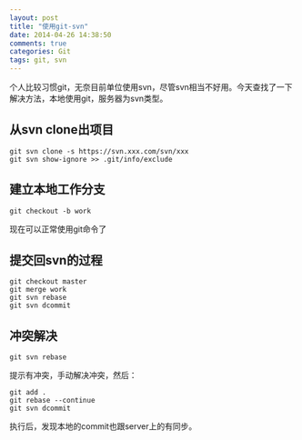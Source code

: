 ```yaml
---
layout: post
title: "使用git-svn"
date: 2014-04-26 14:38:50
comments: true
categories: Git
tags: git, svn
---
```


个人比较习惯git，无奈目前单位使用svn，尽管svn相当不好用。今天查找了一下解决方法，本地使用git，服务器为svn类型。

## 从svn clone出项目

	git svn clone -s https://svn.xxx.com/svn/xxx
	git svn show-ignore >> .git/info/exclude 

## 建立本地工作分支

	git checkout -b work 

现在可以正常使用git命令了

## 提交回svn的过程

	git checkout master  
	git merge work  
	git svn rebase  
	git svn dcommit 

## 冲突解决

	git svn rebase 

提示有冲突，手动解决冲突，然后：

	git add .
	git rebase --continue
	git svn dcommit

执行后，发现本地的commit也跟server上的有同步。
